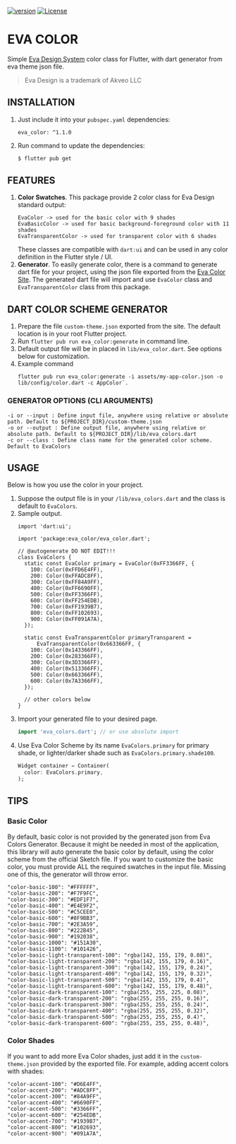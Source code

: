 [![version](https://img.shields.io/badge/version-1.0.1-blue)](https://pub.dev/packages/eva_color)
[![License](https://img.shields.io/badge/License-BSD%202--Clause-orange.svg)](https://opensource.org/licenses/BSD-2-Clause)

# EVA COLOR

Simple [Eva Design System](https://eva.design) color class for Flutter,
with dart generator from eva theme json file.

> Eva Design is a trademark of Akveo LLC

## INSTALLATION

1. Just include it into your `pubspec.yaml` dependencies:
   ```
   eva_color: ^1.1.0
   ```
2. Run command to update the dependencies:
   ```bash
   $ flutter pub get
   ```

## FEATURES

1. __Color Swatches__. This package provide 2 color class for Eva Design
   standard output:
   ```
   EvaColor -> used for the basic color with 9 shades
   EvaBasicColor -> used for basic background-foreground color with 11 shades
   EvaTransparentColor -> used for transparent color with 6 shades
   ```
   These classes are compatible with `dart:ui` and can be used in any
   color definition in the Flutter style / UI.
2. __Generator__. To easily generate color, there is a command to
   generate dart file for your project, using the json file exported
   from the [Eva Color Site](https://colors.eva.design/). The generated
   dart file will import and use `EvaColor` class and
   `EvaTransparentColor` class from this package.

## DART COLOR SCHEME GENERATOR

1. Prepare the file `custom-theme.json` exported from the site. The
   default location is in your root Flutter project.
2. Run `flutter pub run eva_color:generate` in command line.
3. Default output file will be in placed in `lib/eva_color.dart`. See
   options below for customization.
4. Example command
   ```
   flutter pub run eva_color:generate -i assets/my-app-color.json -o lib/config/color.dart -c AppColor`.
   ```

### GENERATOR OPTIONS (CLI ARGUMENTS)

```
-i or --input : Define input file, anywhere using relative or absolute path. Default to ${PROJECT_DIR}/custom-theme.json
-o or --output : Define output file, anywhere using relative or absolute path. Default to ${PROJECT_DIR}/lib/eva_colors.dart
-c or --class : Define class name for the generated color scheme. Default to EvaColors
```

## USAGE

Below is how you use the color in your project.

1. Suppose the output file is in your `/lib/eva_colors.dart` and the
   class is default to `EvaColors`.
2. Sample output.
   ```
   import 'dart:ui';

   import 'package:eva_color/eva_color.dart';
    
   // @autogenerate DO NOT EDIT!!!
   class EvaColors {
     static const EvaColor primary = EvaColor(0xFF3366FF, {
       100: Color(0xFFD6E4FF),
       200: Color(0xFFADC8FF),
       300: Color(0xFF84A9FF),
       400: Color(0xFF6690FF),
       500: Color(0xFF3366FF),
       600: Color(0xFF254EDB),
       700: Color(0xFF1939B7),
       800: Color(0xFF102693),
       900: Color(0xFF091A7A),
     });
    
     static const EvaTransparentColor primaryTransparent =
         EvaTransparentColor(0x663366FF, {
       100: Color(0x143366FF),
       200: Color(0x283366FF),
       300: Color(0x3D3366FF),
       400: Color(0x513366FF),
       500: Color(0x663366FF),
       600: Color(0x7A3366FF),
     });
    
     // other colors below
   }
   ```
3. Import your generated file to your desired page.
   ```dart
   import 'eva_colors.dart'; // or use absolute import
   ```
4. Use Eva Color Scheme by its name `EvaColors.primary` for primary
   shade, or lighter/darker shade such as `EvaColors.primary.shade100`.
   ```dart
   Widget container = Container(
     color: EvaColors.primary,
   );
   ```

## TIPS

### Basic Color

By default, basic color is not provided by the generated json from Eva Colors Generator. Because it might be needed in most of the application, this library will auto generate the basic color by default, using the color scheme from the official Sketch file. If you want to customize the basic color, you must provide ALL the required swatches in the input file. Missing one of this, the generator will throw error.

```
"color-basic-100": "#FFFFFF",
"color-basic-200": "#F7F9FC",
"color-basic-300": "#EDF1F7",
"color-basic-400": "#E4E9F2",
"color-basic-500": "#C5CEE0",
"color-basic-600": "#8F9BB3",
"color-basic-700": "#2E3A59",
"color-basic-800": "#222B45",
"color-basic-900": "#192038",
"color-basic-1000": "#151A30",
"color-basic-1100": "#101426",
"color-basic-light-transparent-100": "rgba(142, 155, 179, 0.08)",
"color-basic-light-transparent-200": "rgba(142, 155, 179, 0.16)",
"color-basic-light-transparent-300": "rgba(142, 155, 179, 0.24)",
"color-basic-light-transparent-400": "rgba(142, 155, 179, 0.32)",
"color-basic-light-transparent-500": "rgba(142, 155, 179, 0.4)",
"color-basic-light-transparent-600": "rgba(142, 155, 179, 0.48)",
"color-basic-dark-transparent-100": "rgba(255, 255, 225, 0.08)",
"color-basic-dark-transparent-200": "rgba(255, 255, 255, 0.16)",
"color-basic-dark-transparent-300": "rgba(255, 255, 255, 0.24)",
"color-basic-dark-transparent-400": "rgba(255, 255, 255, 0.32)",
"color-basic-dark-transparent-500": "rgba(255, 255, 255, 0.4)",
"color-basic-dark-transparent-600": "rgba(255, 255, 255, 0.48)",
```

### Color Shades

If you want to add more Eva Color shades, just add it in the
`custom-theme.json` provided by the exported file. For example, adding
accent colors with shades:

```
"color-accent-100": "#D6E4FF",
"color-accent-200": "#ADC8FF",
"color-accent-300": "#84A9FF",
"color-accent-400": "#6690FF",
"color-accent-500": "#3366FF",
"color-accent-600": "#254EDB",
"color-accent-700": "#1939B7",
"color-accent-800": "#102693",
"color-accent-900": "#091A7A",
```

